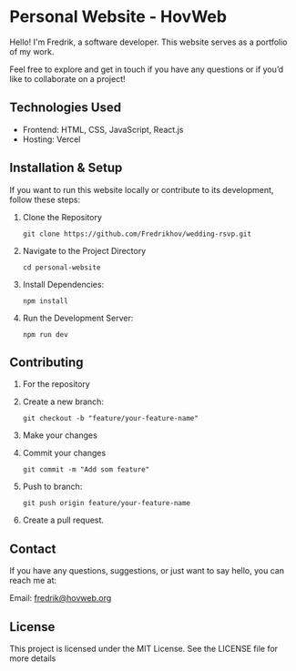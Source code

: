 # Personal Website - HovWeb

Hello! I'm Fredrik, a software developer. This website serves as a portfolio of my work.

Feel free to explore and get in touch if you have any questions or if you’d like to collaborate on a project!

## Technologies Used

- Frontend: HTML, CSS, JavaScript, React.js
- Hosting: Vercel

## Installation & Setup

If you want to run this website locally or contribute to its development, follow these steps:

1. Clone the Repository

   ```
   git clone https://github.com/Fredrikhov/wedding-rsvp.git
   ```

2. Navigate to the Project Directory
   ```
   cd personal-website
   ```
3. Install Dependencies:
   ```
   npm install
   ```
4. Run the Development Server:
   ```
   npm run dev
   ```

## Contributing

1. For the repository
2. Create a new branch:
   ```
   git checkout -b "feature/your-feature-name"
   ```
3. Make your changes

4. Commit your changes
   ```
   git commit -m "Add som feature"
   ```
5. Push to branch:
   ```
   git push origin feature/your-feature-name
   ```
6. Create a pull request.

## Contact

If you have any questions, suggestions, or just want to say hello, you can reach me at:

Email: fredrik@hovweb.org

## License

This project is licensed under the MIT License. See the LICENSE file for more details
